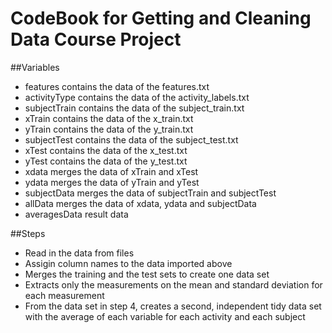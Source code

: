# CodeBook for Getting and Cleaning Data Course Project


##Variables

* features     contains the data of the features.txt
* activityType contains the data of the activity_labels.txt
* subjectTrain contains the data of the  subject_train.txt
* xTrain       contains the data of the x_train.txt
* yTrain       contains the data of the y_train.txt
* subjectTest  contains the data of the subject_test.txt
* xTest        contains the data of the x_test.txt
* yTest        contains the data of the y_test.txt
* xdata        merges the data of xTrain and xTest
* ydata        merges the data of yTrain and yTest
* subjectData  merges the data of subjectTrain and subjectTest
* allData      merges the data of xdata, ydata and subjectData
* averagesData  result data


##Steps

* Read in the data from files
* Assigin column names to the data imported above
* Merges the training and the test sets to create one data set
* Extracts only the measurements on the mean and standard deviation for each measurement
* From the data set in step 4, creates a second, independent tidy data set with the average of each variable for each activity and each subject